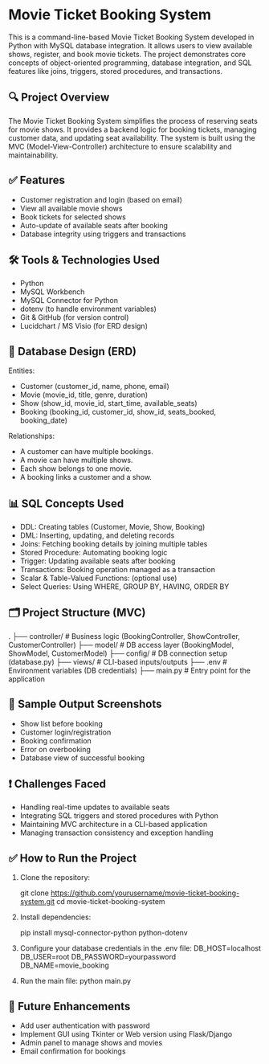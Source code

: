 # Movie Ticket Booking System

This is a command-line-based Movie Ticket Booking System developed in Python with MySQL database integration. It allows users to view available shows, register, and book movie tickets. The project demonstrates core concepts of object-oriented programming, database integration, and SQL features like joins, triggers, stored procedures, and transactions.

## 🔍 Project Overview

The Movie Ticket Booking System simplifies the process of reserving seats for movie shows. It provides a backend logic for booking tickets, managing customer data, and updating seat availability. The system is built using the MVC (Model-View-Controller) architecture to ensure scalability and maintainability.

## ✅ Features

* Customer registration and login (based on email)
* View all available movie shows
* Book tickets for selected shows
* Auto-update of available seats after booking
* Database integrity using triggers and transactions

## 🛠️ Tools & Technologies Used

* Python
* MySQL Workbench
* MySQL Connector for Python
* dotenv (to handle environment variables)
* Git & GitHub (for version control)
* Lucidchart / MS Visio (for ERD design)

## 🧩 Database Design (ERD)

Entities:

* Customer (customer\_id, name, phone, email)
* Movie (movie\_id, title, genre, duration)
* Show (show\_id, movie\_id, start\_time, available\_seats)
* Booking (booking\_id, customer\_id, show\_id, seats\_booked, booking\_date)

Relationships:

* A customer can have multiple bookings.
* A movie can have multiple shows.
* Each show belongs to one movie.
* A booking links a customer and a show.

## 📊 SQL Concepts Used

* DDL: Creating tables (Customer, Movie, Show, Booking)
* DML: Inserting, updating, and deleting records
* Joins: Fetching booking details by joining multiple tables
* Stored Procedure: Automating booking logic
* Trigger: Updating available seats after booking
* Transactions: Booking operation managed as a transaction
* Scalar & Table-Valued Functions: (optional use)
* Select Queries: Using WHERE, GROUP BY, HAVING, ORDER BY

## 🗂️ Project Structure (MVC)

.
├── controller/         # Business logic (BookingController, ShowController, CustomerController)
├── model/              # DB access layer (BookingModel, ShowModel, CustomerModel)
├── config/             # DB connection setup (database.py)
├── views/              # CLI-based inputs/outputs
├── .env                # Environment variables (DB credentials)
├── main.py             # Entry point for the application

## 📸 Sample Output Screenshots

* Show list before booking
* Customer login/registration
* Booking confirmation
* Error on overbooking
* Database view of successful booking

## ❗ Challenges Faced

* Handling real-time updates to available seats
* Integrating SQL triggers and stored procedures with Python
* Maintaining MVC architecture in a CLI-based application
* Managing transaction consistency and exception handling

## ✅ How to Run the Project

1. Clone the repository:

   git clone https://github.com/yourusername/movie-ticket-booking-system.git
   cd movie-ticket-booking-system


2. Install dependencies:

   pip install mysql-connector-python python-dotenv


3. Configure your database credentials in the .env file:
   DB_HOST=localhost
   DB_USER=root
   DB_PASSWORD=yourpassword
   DB_NAME=movie_booking
   
5. Run the main file:
   python main.py

## 📌 Future Enhancements

* Add user authentication with password
* Implement GUI using Tkinter or Web version using Flask/Django
* Admin panel to manage shows and movies
* Email confirmation for bookings
